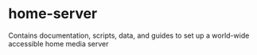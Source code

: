 # home-server
Contains documentation, scripts, data, and guides to set up a world-wide accessible home media server
